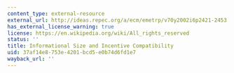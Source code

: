 ```yaml
---
content_type: external-resource
external_url: http://ideas.repec.org/a/ecm/emetrp/v70y2002i6p2421-2453.html
has_external_license_warning: true
license: https://en.wikipedia.org/wiki/All_rights_reserved
status: ''
title: Informational Size and Incentive Compatibility
uid: 37af14e8-753e-4201-bcd5-e0b74d6fd1e7
wayback_url: ''
---
```

